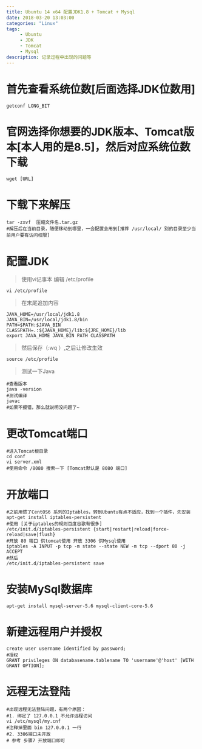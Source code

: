 ```yaml
---
title: Ubuntu 14 x64 配置JDK1.8 + Tomcat + Mysql
date: 2018-03-20 13:03:00
categories: "Linux"
tags:
     - Ubuntu
     - JDK
     - Tomcat
     - Mysql
description: 记录过程中出现的问题等
---
```


# 首先查看系统位数[后面选择JDK位数用]
```shell
getconf LONG_BIT
```

# 官网选择你想要的JDK版本、Tomcat版本[本人用的是8.5]，然后对应系统位数下载
```shell
wget [URL]
```

# 下载下来解压
```shell
tar -zxvf  压缩文件名.tar.gz
#解压后在当前目录，随便移动到哪里，一会配置会用到[推荐 /usr/local/ 别的目录至少当前用户要有访问权限]
```

# 配置JDK
>使用vi记事本 编辑 /etc/profile

```shell
vi /etc/profile
```

>在末尾追加内容

```shell
JAVA_HOME=/usr/local/jdk1.8
JAVA_BIN=/usr/local/jdk1.8/bin
PATH=$PATH:$JAVA_BIN
CLASSPATH=.:${JAVA_HOME}/lib:${JRE_HOME}/lib
export JAVA_HOME JAVA_BIN PATH CLASSPATH
```
>然后保存（:wq ）,之后让修改生效

```shell
source /etc/profile
```

> 测试一下Java

```shell
#查看版本
java -version
#测试编译
javac
#如果不报错，那么就说明没问题了~
```

# 更改Tomcat端口

```shell
#进入Tomcat根目录
cd conf
vi server.xml
#使用命令 /8080 搜索一下 [Tomcat默认是 8080 端口]
```

# 开放端口

```shell
#之前用惯了CentOS6 系列的Iptables，转到Ubuntu有点不适应，找到一个插件，先安装
apt-get install iptables-persistent
#使用 [关于iptables的规则百度谷歌有很多]
/etc/init.d/iptables-persistent {start|restart|reload|force-reload|save|flush}
#开放 80 端口 供tomcat使用 开放 3306 供Mysql使用
iptables -A INPUT -p tcp -m state --state NEW -m tcp --dport 80 -j ACCEPT
#然后
/etc/init.d/iptables-persistent save
```

# 安装MySql数据库
```shell
apt-get install mysql-server-5.6 mysql-client-core-5.6
```

# 新建远程用户并授权
```shell
create user username identified by password;
#授权
GRANT privileges ON databasename.tablename TO 'username'@'host' [WITH GRANT OPTION];
```

# 远程无法登陆
```shell
#出现远程无法登陆问题，有两个原因：
#1. 绑定了 127.0.0.1 不允许远程访问
vi /etc/mysql/my.cnf
#注释掉里面 bin 127.0.0.1 一行
#2. 3306端口未开放
# 参考 步骤7 开放端口即可
```
